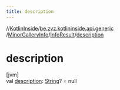 ```yaml
---
title: description
---
```

//[KotlinInside](../../../../index.html)/[be.zvz.kotlininside.api.generic](../../index.html)
/[MinorGalleryInfo](../index.html)/[InfoResult](index.html)/[description](description.html)

# description

[jvm]\
val [description](description.html): [String](https://kotlinlang.org/api/latest/jvm/stdlib/kotlin/-string/index.html)? =
null




